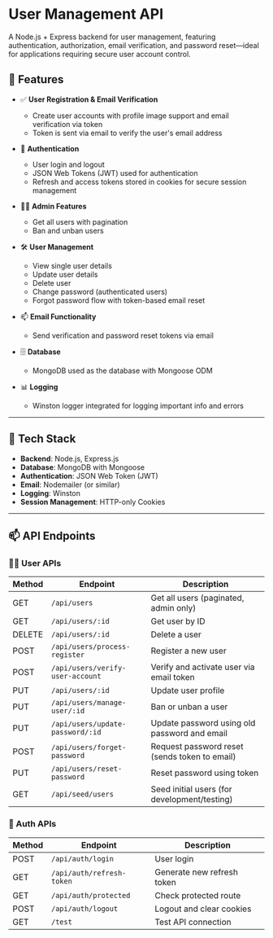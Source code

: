 # User Management API

A Node.js + Express backend for user management, featuring authentication, authorization, email verification, and password reset—ideal for applications requiring secure user account control.

## 🚀 Features

- ✅ **User Registration & Email Verification**

  - Create user accounts with profile image support and email verification via token
  - Token is sent via email to verify the user's email address

- 🔐 **Authentication**

  - User login and logout
  - JSON Web Tokens (JWT) used for authentication
  - Refresh and access tokens stored in cookies for secure session management

- 🧑‍💼 **Admin Features**

  - Get all users with pagination
  - Ban and unban users

- 🛠️ **User Management**

  - View single user details
  - Update user details
  - Delete user
  - Change password (authenticated users)
  - Forgot password flow with token-based email reset

- 📫 **Email Functionality**

  - Send verification and password reset tokens via email

- 🗄️ **Database**

  - MongoDB used as the database with Mongoose ODM

- 📊 **Logging**
  - Winston logger integrated for logging important info and errors

---

## 🧰 Tech Stack

- **Backend**: Node.js, Express.js
- **Database**: MongoDB with Mongoose
- **Authentication**: JSON Web Token (JWT)
- **Email**: Nodemailer (or similar)
- **Logging**: Winston
- **Session Management**: HTTP-only Cookies

---

## 📫 API Endpoints

### 🧑‍💼 User APIs

| Method | Endpoint                         | Description                                   |
| ------ | -------------------------------- | --------------------------------------------- |
| GET    | `/api/users`                     | Get all users (paginated, admin only)         |
| GET    | `/api/users/:id`                 | Get user by ID                                |
| DELETE | `/api/users/:id`                 | Delete a user                                 |
| POST   | `/api/users/process-register`    | Register a new user                           |
| POST   | `/api/users/verify-user-account` | Verify and activate user via email token      |
| PUT    | `/api/users/:id`                 | Update user profile                           |
| PUT    | `/api/users/manage-user/:id`     | Ban or unban a user                           |
| PUT    | `/api/users/update-password/:id` | Update password using old password and email  |
| POST   | `/api/users/forget-password`     | Request password reset (sends token to email) |
| PUT    | `/api/users/reset-password`      | Reset password using token                    |
| GET    | `/api/seed/users`                | Seed initial users (for development/testing)  |

### 👤 Auth APIs

| Method | Endpoint                  | Description                |
| ------ | ------------------------- | -------------------------- |
| POST   | `/api/auth/login`         | User login                 |
| GET    | `/api/auth/refresh-token` | Generate new refresh token |
| GET    | `/api/auth/protected`     | Check protected route      |
| POST   | `/api/auth/logout`        | Logout and clear cookies   |
| GET    | `/test`                   | Test API connection        |
